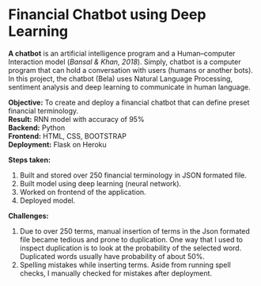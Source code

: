 # Financial Chatbot using Deep Learning
**A chatbot** is an artificial intelligence program and a Human–computer Interaction model (*Bansal & Khan, 2018*). Simply, chatbot is a computer program that can hold a conversation with users (humans or another bots). In this project, the chatbot (Bela) uses Natural Language Processing, sentiment analysis and deep learning to communicate in human language. 

**Objective:** To create and deploy a financial chatbot that can define preset financial terminology. <br>
**Result:** RNN model with accuracy of 95% <br>
**Backend:** Python <br>
**Frontend:** HTML, CSS, BOOTSTRAP <br>
**Deployment:** Flask on Heroku <br>

**Steps taken:**
1. Built and stored over 250 financial terminology in JSON formated file.
2. Built model using deep learning (neural network).
3. Worked on frontend of the application.
4. Deployed model.

**Challenges:**
1. Due to over 250 terms, manual insertion of terms in the Json formated file became tedious and prone to duplication. One way that I used to inspect duplication is to look at the probability of the selected word. Duplicated words usually have probability of about 50%. 
2. Spelling mistakes while inserting terms. Aside from running spell checks, I manually checked for mistakes after deployment.

